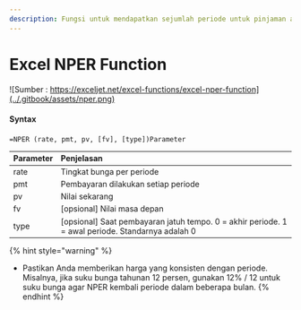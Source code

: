```yaml
---
description: Fungsi untuk mendapatkan sejumlah periode untuk pinjaman atau investasi
---
```


# Excel NPER Function

![Sumber : https://exceljet.net/excel-functions/excel-nper-function](../.gitbook/assets/nper.png)



#### Syntax

```text
=NPER (rate, pmt, pv, [fv], [type])Parameter 
```

| **Parameter** | **Penjelasan** |
| :--- | :--- |
|  rate | Tingkat bunga per periode |
| pmt | Pembayaran dilakukan setiap periode |
| pv | Nilai sekarang |
| fv | \[opsional\] Nilai masa depan |
| type | \[opsional\] Saat pembayaran jatuh tempo. 0 = akhir periode. 1 = awal periode. Standarnya adalah 0 |

{% hint style="warning" %}
* Pastikan Anda memberikan harga yang konsisten dengan periode. Misalnya, jika suku bunga tahunan 12 persen, gunakan 12% / 12 untuk suku bunga agar NPER kembali periode dalam beberapa bulan.
{% endhint %}

